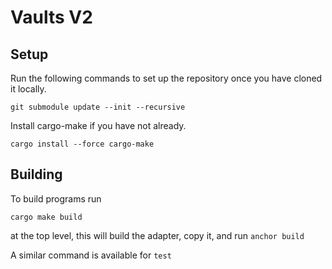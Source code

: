 # Vaults V2

## Setup
Run the following commands to set up the repository once you have cloned it locally.
```
git submodule update --init --recursive
```
Install cargo-make if you have not already.
```
cargo install --force cargo-make
```

## Building
To build programs run
```
cargo make build
```
at the top level, this will build the adapter, copy it, and run `anchor build`

A similar command is available for `test`